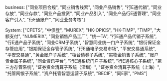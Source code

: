 business:
["同业项目合规", "同业销售线索", "同业产品销售", "行E通代销", "同业存放", "同业存款", "同业产品投资", "同业产品引入", "同业产品行E通管理", "同业客户引入", "行E通账户", "同业业务考核"]

System:
["CFETS", "中债登", "MUREX", "HK-OPICS", "HK-TIMP", "TIMP", "大额支付", "NUMERIX", "同业销售产品工厂", "统一TA", "行E通产品代销子系统", "行E通产品子系统", "同业CRM子系统", "智慧同业统一门户子系统", "银衍保证金存管应用", "银期保证金存管子系统", "行E通电子交易市场", "平安交易通系统", "平安交易通", "黄金账户子系统", "柜台债券子系统", "实物金销售子系统", "账户贵金属子系统", "同业资讯平台", "行E通系统门户子系统", "行E通核心子系统", "第三方存管系统", "证券资金清算子系统（深圳）", "证券资金清算子系统（上海）", "托管网银子系统", "资产托管智慧运营子系统", "BECIF", "同E家", "PMS"]